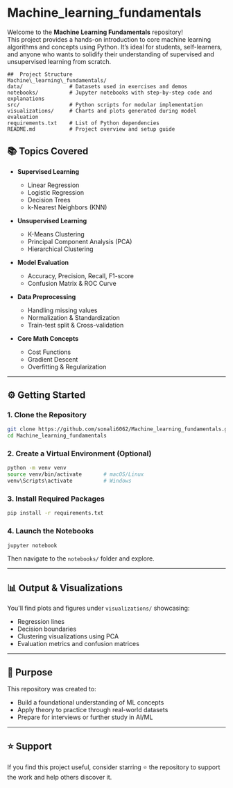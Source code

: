 # Machine_learning_fundamentals



Welcome to the **Machine Learning Fundamentals** repository!  
This project provides a hands-on introduction to core machine learning algorithms and concepts using Python. It’s ideal for students, self-learners, and anyone who wants to solidify their understanding of supervised and unsupervised learning from scratch.


```
##  Project Structure
Machine\_learning\_fundamentals/
data/               # Datasets used in exercises and demos
notebooks/          # Jupyter notebooks with step-by-step code and explanations
src/                # Python scripts for modular implementation
visualizations/     # Charts and plots generated during model evaluation
requirements.txt    # List of Python dependencies
README.md           # Project overview and setup guide

````



## 📚 Topics Covered

- **Supervised Learning**
  - Linear Regression
  - Logistic Regression
  - Decision Trees
  - k-Nearest Neighbors (KNN)

- **Unsupervised Learning**
  - K-Means Clustering
  - Principal Component Analysis (PCA)
  - Hierarchical Clustering

- **Model Evaluation**
  - Accuracy, Precision, Recall, F1-score
  - Confusion Matrix & ROC Curve

- **Data Preprocessing**
  - Handling missing values
  - Normalization & Standardization
  - Train-test split & Cross-validation

- **Core Math Concepts**
  - Cost Functions
  - Gradient Descent
  - Overfitting & Regularization

---

## ⚙️ Getting Started

### 1. Clone the Repository

```bash
git clone https://github.com/sonali6062/Machine_learning_fundamentals.git
cd Machine_learning_fundamentals
````

### 2. Create a Virtual Environment (Optional)

```bash
python -m venv venv
source venv/bin/activate       # macOS/Linux
venv\Scripts\activate          # Windows
```

### 3. Install Required Packages

```bash
pip install -r requirements.txt
```

### 4. Launch the Notebooks

```bash
jupyter notebook
```

Then navigate to the `notebooks/` folder and explore.

---

## 📊 Output & Visualizations

You'll find plots and figures under `visualizations/` showcasing:

* Regression lines
* Decision boundaries
* Clustering visualizations using PCA
* Evaluation metrics and confusion matrices

---

## 🎯 Purpose

This repository was created to:

* Build a foundational understanding of ML concepts
* Apply theory to practice through real-world datasets
* Prepare for interviews or further study in AI/ML

---

## ⭐️ Support

If you find this project useful, consider starring ⭐ the repository to support the work and help others discover it.



